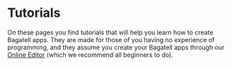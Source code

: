 # Tutorials
On these pages you find tutorials that will help you learn how to create Bagatell apps. They are made for those of you having no experience of programming, and they assume you create your Bagatell apps through our [Online Editor](../editor/) (which we recommend all beginners to do).
